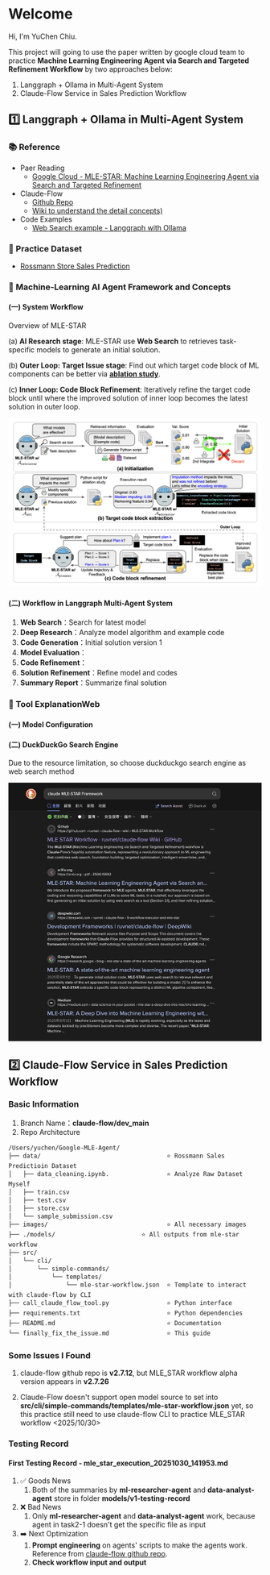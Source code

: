 # Welcome 
Hi, I'm YuChen Chiu. 

This project will going to use the paper written by google cloud team to practice **Machine Learning Engineering Agent via Search and Targeted Refinement Workflow** by two approaches below:

1. Langgraph + Ollama in Multi-Agent System
2. Claude-Flow Service in Sales Prediction Workflow


## 1️⃣ Langgraph + Ollama in Multi-Agent System
### 📚 Reference
* Paer Reading
    * [Google Cloud - MLE-STAR: Machine Learning Engineering Agent via Search and Targeted Refinement](https://arxiv.org/abs/2506.15692v3) 
* Claude-Flow
    * [Github Repo](https://github.com/ruvnet/claude-flow)
    * [Wiki to understand the detail concepts)](https://github.com/ruvnet/claude-flow/wiki/Agent-System-Overview)
* Code Examples
    * [Web Search example - Langgraph with Ollama](https://github.com/john-adeojo/graph_websearch_agent)

### 📁 Practice Dataset
* [Rossmann Store Sales Prediction](https://www.kaggle.com/competitions/rossmann-store-sales/)

### 🤖 Machine‑Learning AI Agent Framework and Concepts

#### (一) System Workflow

Overview of MLE-STAR

(a) **AI Research stage**: MLE-STAR use **Web Search** to retrieves task-specific models to generate an initial solution.

(b) **Outer Loop: Target Issue stage**: Find out which target code block of ML components can be better via [**ablation study**](https://blog.csdn.net/flyfish1986/article/details/104812229).

(c) **Inner Loop: Code Block Refinement**: Iteratively refine the target code block until where the improved solution of inner loop becomes the latest solution in outer loop.

<img src="images/MLE-Agent Workflow.png" alt="image" width="600"/>


#### (二) Workflow in Langgraph Multi-Agent System
1. **Web Search**：Search for latest model 
2. **Deep Research**：Analyze model algorithm and example code
3. **Code Generation**：Initial solution version 1
4. **Model Evaluation**：
5. **Code Refinement**：
6. **Solution Refinement**：Refine model and codes
7. **Summary Report**：Summarize final solution


### 🔧 Tool ExplanationWeb 

#### (一) Model Configuration

#### (二) DuckDuckGo Search Engine

Due to the resource limitation, so choose duckduckgo search engine as web search method

<img src="images/duckduckgo-search-engine.png" alt="image" width="600"/>


## 2️⃣ Claude-Flow Service in Sales Prediction Workflow

### Basic Information
1. Branch Name：**claude-flow/dev_main**
2. Repo Architecture
```plaintext
/Users/yuchen/Google-MLE-Agent/
├── data/                                   ⭐ Rossmann Sales Predictioin Dataset
│   ├── data_cleaning.ipynb.                ⭐ Analyze Raw Dataset Myself
│   ├── train.csv                           
│   ├── test.csv
│   ├── store.csv
│   └── sample_submission.csv
├── images/                                 ⭐ All necessary images
├── ./models/                        ⭐ All outputs from mle-star workflow
├── src/
│   └── cli/
│       └── simple-commands/
│           └── templates/
│               └── mle-star-workflow.json  ⭐ Template to interact with claude-flow by CLI
├── call_claude_flow_tool.py                ⭐ Python interface
├── requirements.txt                        ⭐ Python dependencies
├── README.md                               ⭐ Documentation
└── finally_fix_the_issue.md                ⭐ This guide
```

### Some Issues I Found
1. claude-flow github repo is **v2.7.12**, but MLE_STAR workflow alpha version appears in **v2.7.26**

2. Claude-Flow doesn't support open model source to set into **src/cli/simple-commands/templates/mle-star-workflow.json** yet, so this practice still need to use claude-flow CLI to practice MLE_STAR workflow <2025/10/30>

### Testing Record

#### First Testing Record - mle_star_execution_20251030_141953.md
1. ✅ Goods News
    1. Both of the summaries by **ml-researcher-agent** and **data-analyst-agent** store in folder **models/v1-testing-record**
2. ❌ Bad News
    1. Only **ml-researcher-agent** and **data-analyst-agent** work, because agent in task2-1 doesn't get the specific file as input
3. ➡️ Next Optimization
    1. **Prompt engineering** on agents' scripts to make the agents work. Reference from [claude-flow github repo](https://github.com/ruvnet/claude-flow/tree/main/.claude/agents/analysis/code-review).
    2. **Check workflow input and output**

#### 